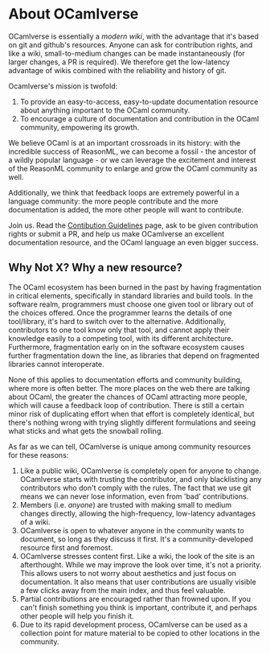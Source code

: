 # About OCamlverse

OCamlverse is essentially a *modern wiki*, with the advantage that it's based on git and github's resources. Anyone can ask for contribution rights, and like a wiki, small-to-medium changes can be made instantaneously (for larger changes, a PR is required). We therefore get the low-latency advantage of wikis combined with the reliability and history of git.

Ocamlverse's mission is twofold:

1. To provide an easy-to-access, easy-to-update documentation resource about anything important to the OCaml community.
2. To encourage a culture of documentation and contribution in the OCaml community, empowering its growth.

We believe OCaml is at an important crossroads in its history: with the incredible success of ReasonML, we can become a fossil - the ancestor of a wildly popular language - or we can leverage the excitement and interest of the ReasonML community to enlarge and grow the OCaml community as well.

Additionally, we think that feedback loops are extremely powerful in a language community: the more people contribute and the more documentation is added, the more other people will want to contribute.

Join us. Read the [Contibution Guidelines](contrib.md) page, ask to be given contribution rights or submit a PR, and help us make OCamlverse an excellent documentation resource, and the OCaml language an even bigger success.

## Why Not X? Why a new resource?

The OCaml ecosystem has been burned in the past by having fragmentation in critical elements, specifically in standard libraries and build tools. In the software realm, programmers must choose one given tool or library out of the choices offered. Once the programmer learns the details of one tool/library, it's hard to switch over to the alternative. Additionally, contributors to one tool know only that tool, and cannot apply their knowledge easily to a competing tool, with its different architecture. Furthermore, fragmentation early on in the software ecosystem causes further fragmentation down the line, as libraries that depend on fragmented libraries cannot interoperate.

None of this applies to documentation efforts and community building, where more is often better. The more places on the web there are talking about OCaml, the greater the chances of OCaml attracting more people, which will cause a feedback loop of contribution. There is still a certain minor risk of duplicating effort when that effort is completely identical, but there's nothing wrong with trying slightly different formulations and seeing what sticks and what gets the snowball rolling.

As far as we can tell, OCamlverse is unique among community resources for these reasons:

1. Like a public wiki, OCamlverse is completely open for anyone to change. OCamlverse starts with trusting the contributor, and only blacklisting any contributors who don't comply with the rules. The fact that we use git means we can never lose information, even from 'bad' contributions.
2. Members (i.e. *anyone*) are trusted with making small to medium changes directly, allowing the high-frequency, low-latency advantages of a wiki.
3. OCamlverse is open to whatever anyone in the community wants to document, so long as they discuss it first. It's a community-developed resource first and foremost.
4. OCamlverse stresses content first. Like a wiki, the look of the site is an afterthought. While we may improve the look over time, it's not a priority. This allows users to not worry about aesthetics and just focus on documentation. It also means that user contributions are usually visible a few clicks away from the main index, and thus feel valuable.
5. Partial contributions are encouraged rather than frowned upon. If you can't finish something you think is important, contribute it, and perhaps other people will help you finish it.
6. Due to its rapid development process, OCamlverse can be used as a collection point for mature material to be copied to other locations in the community.
